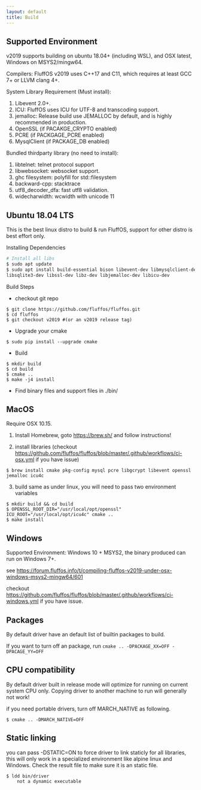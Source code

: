 ```yaml
---
layout: default
title: Build
---
```


## Supported Environment

v2019 supports building on ubuntu 18.04+ (including WSL), and OSX latest, Windows on MSYS2/mingw64.

Compilers: FluffOS v2019 uses C++17 and C11, which requires at least GCC 7+ or LLVM clang 4+.

System Library Requirement (Must install):
1. Libevent 2.0+.
1. ICU: FluffOS uses ICU for UTF-8 and transcoding support.
1. jemalloc: Release build use JEMALLOC by default, and is highly recommended in production.
1. OpenSSL (if PACAKGE_CRYPTO enabled)
1. PCRE (if PACKGAGE_PCRE enabled)
1. MysqlClient (if PACKAGE_DB enabled)

Bundled thirdparty library (no need to install):
1. libtelnet: telnet protocol support
1. libwebsocket: websocket support.
1. ghc filesystem: polyfill for std::filesystem
1. backward-cpp: stacktrace
1. utf8_decoder_dfa: fast utf8 validation.
1. widecharwidth: wcwidth with unicode 11

## Ubuntu 18.04 LTS

This is the best linux distro to build & run FluffOS, support for other distro is best effort only.

Installing Dependencies

```bash
# Install all libs
$ sudo apt update
$ sudo apt install build-essential bison libevent-dev libmysqlclient-dev libpcre3-dev libpq-dev \
libsqlite3-dev libssl-dev libz-dev libjemalloc-dev libicu-dev
```

Build Steps

- checkout git repo
```shell
$ git clone https://github.com/fluffos/fluffos.git
$ cd fluffos
$ git checkout v2019 #(or an v2019 release tag)
```
- Upgrade your cmake
```shell
$ sudo pip install --upgrade cmake
```
- Build
```shell
$ mkdir build
$ cd build
$ cmake ..
$ make -j4 install
```

- Find binary files and support files in ./bin/

## MacOS

Require OSX 10.15.

1. Install Homebrew, goto <https://brew.sh/> and follow instructions!

2. install libraries (checkout <https://github.com/fluffos/fluffos/blob/master/.github/workflows/ci-osx.yml> if you
 have issue)
```shell
$ brew install cmake pkg-config mysql pcre libgcrypt libevent openssl jemalloc icu4c
```

3. build same as under linux, you will need to pass two environment variables
```shell
$ mkdir build && cd build
$ OPENSSL_ROOT_DIR="/usr/local/opt/openssl" ICU_ROOT="/usr/local/opt/icu4c" cmake ..
$ make install
```

## Windows

Supported Environment: Windows 10 + MSYS2, the binary produced can run on Windows 7+.

see <https://forum.fluffos.info/t/compiling-fluffos-v2019-under-osx-windows-msys2-mingw64/601>

checkout <https://github.com/fluffos/fluffos/blob/master/.github/workflows/ci-windows.yml> if you have issue.

## Packages

By default driver have an default list of builtin packages to build.

If you want to turn off an package, run `cmake .. -DPACKAGE_XX=OFF -DPACAGE_YY=OFF`

## CPU compatibility

By default driver built in release mode will optimize for running on current system CPU only. Copying driver to
another machine to run will generally not work!

if you need portable drivers, turn off MARCH_NATIVE as following.

```shell
$ cmake .. -DMARCH_NATIVE=OFF
```

## Static linking

you can pass -DSTATIC=ON to force driver to link staticly for all libraries, this will only work in a specialized
 environment like alpine linux and Windows. Check the result file to make sure it is an static file.

```shell
$ ldd bin/driver
    not a dynamic executable
```

